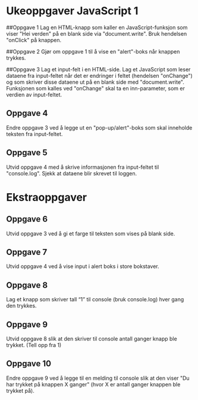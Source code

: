 # Ukeoppgaver JavaScript 1
##Oppgave 1
Lag en HTML-knapp som kaller en JavaScript-funksjon som viser "Hei verden" på en blank side via "document.write". Bruk hendelsen "onClick" på knappen.


##Oppgave 2
Gjør om oppgave 1 til å vise en "alert"-boks når knappen trykkes.


##Oppgave 3
Lag et input-felt i en HTML-side. Lag et JavaScript som leser dataene fra input-feltet når det er endringer i feltet (hendelsen "onChange") og som skriver disse dataene ut på en blank side med "document.write". Funksjonen som kalles ved "onChange" skal ta en inn-parameter, som er verdien av input-feltet.


## Oppgave 4
Endre oppgave 3 ved å legge ut en "pop-up/alert"-boks som skal inneholde teksten fra input-feltet.


## Oppgave 5
Utvid oppgave 4 med å skrive informasjonen fra input-feltet til "console.log". Sjekk at dataene blir skrevet til loggen.


# Ekstraoppgaver
## Oppgave 6
Utvid oppgave 3 ved å gi et farge til teksten som vises på blank side.


## Oppgave 7
Utvid oppgave 4 ved å vise input i alert boks i store bokstaver.


## Oppgave 8
Lag et knapp som skriver tall “1” til console (bruk console.log) hver gang den trykkes.


## Oppgave 9
Utvid oppgave 8 slik at den skriver til console antall ganger knapp ble trykket. (Tell opp fra 1)


## Oppgave 10
Endre oppgave 9 ved å legge til en melding til console slik at den viser "Du har trykket på knappen X ganger" (hvor X er antall ganger knappen ble trykket på).